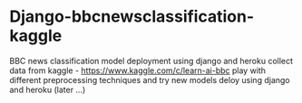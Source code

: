 # Django-bbcnewsclassification-kaggle
BBC news classification model deployment using django and heroku
collect data from kaggle - https://www.kaggle.com/c/learn-ai-bbc
play with different preprocessing techniques and try new models
deloy using django and heroku (later ...)
